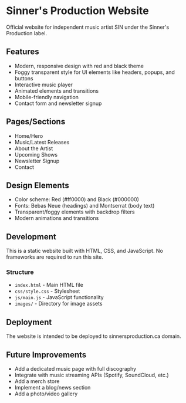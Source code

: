# Sinner's Production Website

Official website for independent music artist SIN under the Sinner's Production label.

## Features

- Modern, responsive design with red and black theme
- Foggy transparent style for UI elements like headers, popups, and buttons
- Interactive music player
- Animated elements and transitions
- Mobile-friendly navigation
- Contact form and newsletter signup

## Pages/Sections

- Home/Hero
- Music/Latest Releases
- About the Artist
- Upcoming Shows
- Newsletter Signup
- Contact

## Design Elements

- Color scheme: Red (#ff0000) and Black (#000000)
- Fonts: Bebas Neue (headings) and Montserrat (body text)
- Transparent/foggy elements with backdrop filters
- Modern animations and transitions

## Development

This is a static website built with HTML, CSS, and JavaScript. No frameworks are required to run this site.

### Structure

- `index.html` - Main HTML file
- `css/style.css` - Stylesheet
- `js/main.js` - JavaScript functionality
- `images/` - Directory for image assets

## Deployment

The website is intended to be deployed to sinnersproduction.ca domain.

## Future Improvements

- Add a dedicated music page with full discography
- Integrate with music streaming APIs (Spotify, SoundCloud, etc.)
- Add a merch store
- Implement a blog/news section
- Add a photo/video gallery